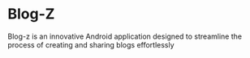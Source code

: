 # Blog-Z
Blog-z is an innovative Android application designed to streamline the process of creating and sharing blogs effortlessly
